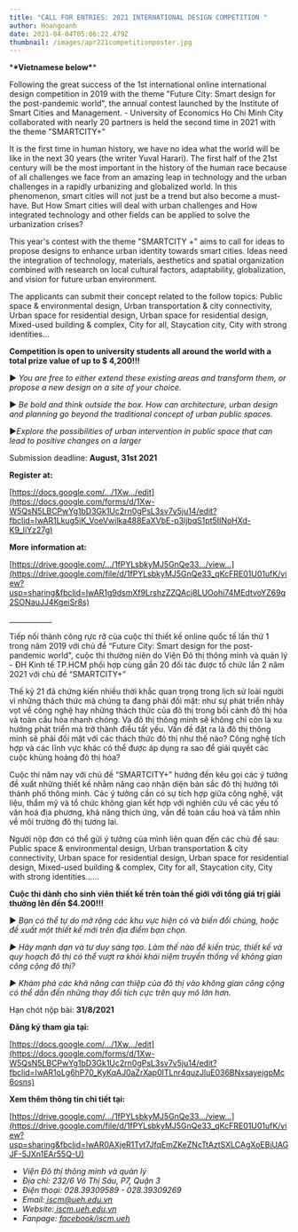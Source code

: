```yaml
---
title: "CALL FOR ENTRIES: 2021 INTERNATIONAL DESIGN COMPETITION "
author: Hoangoanh
date: 2021-04-04T05:06:22.479Z
thumbnail: /images/apr221competitionposter.jpg
---
```

<p align="center"> <!--StartFragment-->

\***\*Vietnamese below\****

Following the great success of the 1st international online international design competition in 2019 with the theme "Future City: Smart design for the post-pandemic world", the annual contest launched by the Institute of Smart Cities and Management. - University of Economics Ho Chi Minh City collaborated with nearly 20 partners is held the second time in 2021 with the theme "SMARTCITY+"

It is the first time in human history, we have no idea what the world will be like in the next 30 years (the writer Yuval Harari). The first half of the 21st century will be the most important in the history of the human race because of all challenges we face from an amazing leap in technology and the urban challenges in a rapidly urbanizing and globalized world. In this phenomenon, smart cities will not just be a trend but also become a must-have. But How Smart cities will deal with urban challenges and How integrated technology and other fields can be applied to solve the urbanization crises?

This year's contest with the theme "SMARTCITY +" aims to call for ideas to propose designs to enhance urban identity towards smart cities. Ideas need the integration of technology, materials, aesthetics and spatial organization combined with research on local cultural factors, adaptability, globalization, and vision for future urban environment.

The applicants can submit their concept related to the follow topics: Public space & environmental design, Urban transportation & city connectivity, Urban space for residential design, Urban space for residential design, Mixed-used building & complex, City for all, Staycation city, City with strong identities...

**Competition is open to university students all around the world with a total prize value of up to $ 4,200!!!**

<!--StartFragment-->

▶<!--EndFragment--> *You are free to either extend these existing areas and transform them, or propose a new design on a site of your choice.*

<!--StartFragment-->

▶<!--EndFragment--> *Be bold and think outside the box. How can architecture, urban design and planning go beyond the traditional concept of urban public spaces.*

<!--StartFragment-->

▶<!--EndFragment-->*Explore the possibilities of urban intervention in public space that can lead to positive changes on a larger*

Submission deadline: **August, 31st 2021**

**Register at:**

[https://docs.google.com/.../1Xw.../edit](https://docs.google.com/forms/d/1Xw-W5QsN5LBCPwYg1bD3Gk1Uc2rn0gPsL3sv7v5ju14/edit?fbclid=IwAR1Lkug5iK_VoeVwilka488EaXVbE-p3ljbqS1pt5IINoHXd-K9_IiYz27g)

**More information at:**

[https://drive.google.com/.../1fPYLsbkyMJ5GnQe33.../view...](https://drive.google.com/file/d/1fPYLsbkyMJ5GnQe33_qKcFRE01U01ufK/view?usp=sharing&fbclid=IwAR1g9dsmXf9LrshzZZQAcj8LUOohi74MEdtvoYZ69q2SONauJJ4KgeiSr8s)

<!--StartFragment-->

\_\_\_\_\_\_\_\_\_\_\_\_

Tiếp nối thành công rực rỡ của cuộc thi thiết kế online quốc tế lần thứ 1 trong năm 2019 với chủ đề “Future City: Smart design for the post-pandemic world", cuộc thi thường niên do Viện Đô thị thông minh và quản lý - ĐH Kinh tế TP.HCM phối hợp cùng gần 20 đối tác được tổ chức lần 2 năm 2021 với chủ đề “SMARTCITY+”

Thế kỷ 21 đã chứng kiến nhiều thời khắc quan trọng trong lịch sử loài người vì những thách thức mà chúng ta đang phải đối mặt: như sự phát triển nhảy vọt về công nghệ hay những thách thức của đô thị trong bối cảnh đô thị hóa và toàn cầu hóa nhanh chóng. Và đô thị thông minh sẽ không chỉ còn là xu hướng phát triển mà trở thành điều tất yếu. Vấn đề đặt ra là đô thị thông minh sẽ phải đối mặt với các thách thức đô thị như thế nào? Công nghệ tích hợp và các lĩnh vực khác có thể được áp dụng ra sao để giải quyết các cuộc khủng hoảng đô thị hóa?

Cuộc thi năm nay với chủ đề “SMARTCITY+” hướng đến kêu gọi các ý tưởng đề xuất những thiết kế nhằm nâng cao nhận diện bản sắc đô thị hướng tới thành phố thông minh. Các ý tưởng cần có sự tích hợp giữa công nghệ, vật liệu, thẩm mỹ và tổ chức không gian kết hợp với nghiên cứu về các yếu tố văn hoá địa phương, khả năng thích ứng, vấn đề toàn cầu hoá và tầm nhìn về môi trường đô thị tương lai.

Người nộp đơn có thể gửi ý tưởng của mình liên quan đến các chủ đề sau: Public space & environmental design, Urban transportation & city connectivity, Urban space for residential design, Urban space for residential design, Mixed-used building & complex, City for all, Staycation city, City with strong identities......

**Cuộc thi dành cho sinh viên thiết kế trên toàn thế giới với tổng giá trị giải thưởng lên đến $4.200!!!**

▶ *Bạn có thể tự do mở rộng các khu vực hiện có và biến đổi chúng, hoặc đề xuất một thiết kế mới trên địa điểm bạn chọn.*

*▶ Hãy mạnh dạn và tư duy sáng tạo. Làm thế nào để kiến trúc, thiết kế và quy hoạch đô thị có thể vượt ra khỏi khái niệm truyền thống về không gian công cộng đô thị?*

*▶ Khám phá các khả năng can thiệp của đô thị vào không gian công cộng có thể dẫn đến những thay đổi tích cực trên quy mô lớn hơn.*

Hạn chót nộp bài: **31/8/2021**

**Đăng ký tham gia tại:**

[https://docs.google.com/.../1Xw.../edit](https://docs.google.com/forms/d/1Xw-W5QsN5LBCPwYg1bD3Gk1Uc2rn0gPsL3sv7v5ju14/edit?fbclid=IwAR1oLg6hP70_KyKqAJ0aZrXap0ITLnr4quzJluE036BNxsayejgpMc6osns)

**Xem thêm thông tin chi tiết tại:**

[https://drive.google.com/.../1fPYLsbkyMJ5GnQe33.../view...](https://drive.google.com/file/d/1fPYLsbkyMJ5GnQe33_qKcFRE01U01ufK/view?usp=sharing&fbclid=IwAR0AXjeR1Tvt7JfqEmZKeZNcTtAztSXLCAgXoEBiUAGJF-5JXn1EAr55Q-U)

<!--EndFragment-->

<!--StartFragment-->

* *Viện Đô thị thông minh và quản lý*
* *Địa chỉ: 232/6 Võ Thị Sáu, P7, Quận 3*
* *Điện thoại: 028.39309589 - 028.39309269*
* *Email:[ iscm@ueh.edu.vn](https://iscm.ueh.edu.vn/bachelors/iscm@ueh.edu.vn)*
* *Website:[ iscm.ueh.edu.vn](https://iscm.ueh.edu.vn/)*
* *Fanpage: [facebook/iscm.ueh](https://www.facebook.com/ISCM.UEH/)*

<!--EndFragment-->

<!--EndFragment--> </p>